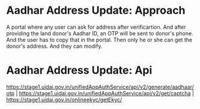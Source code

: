 # Aadhar Address Update: Approach

A portal where any user can ask for address after verificartion. And after providing the land donor's Aadhar ID, an OTP will be sent to donor's phone. And the user has to copy that in the portal. Then only he or she can get the donor's address. And they can modify.

# Aadhar Address Update: Api

https://stage1.uidai.gov.in/unifiedAppAuthService/api/v2/generate/aadhaar/otp | https://stage1.uidai.gov.in/unifiedAppAuthService/api/v2/get/captcha | https://stage1.uidai.gov.in/onlineekyc/getEkyc/
